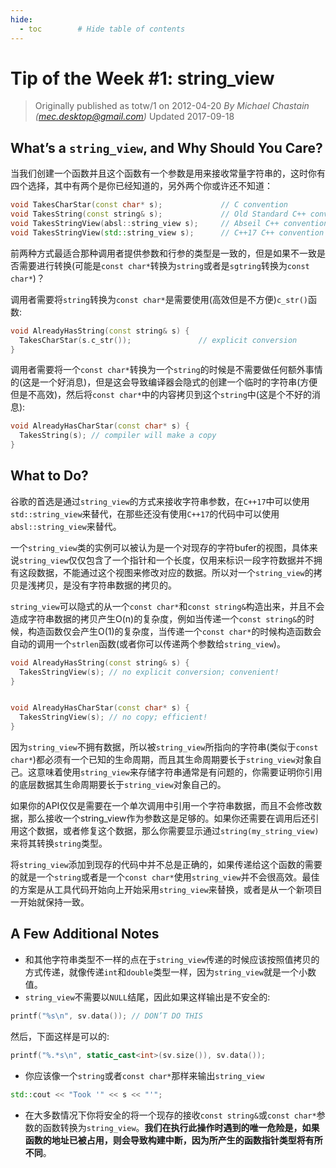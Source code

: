 ```yaml
---
hide:
  - toc        # Hide table of contents
---
```

# Tip of the Week #1: string_view


> Originally published as totw/1 on 2012-04-20
> *By Michael Chastain (mec.desktop@gmail.com)*
> Updated 2017-09-18


## What’s a `string_view`, and Why Should You Care?


当我们创建一个函数并且这个函数有一个参数是用来接收常量字符串的，这时你有四个选择，其中有两个是你已经知道的，另外两个你或许还不知道：


```c++
void TakesCharStar(const char* s);             // C convention
void TakesString(const string& s);             // Old Standard C++ convention
void TakesStringView(absl::string_view s);     // Abseil C++ convention
void TakesStringView(std::string_view s);      // C++17 C++ convention
```


前两种方式最适合那种调用者提供参数和行参的类型是一致的，但是如果不一致是否需要进行转换(可能是`const char*`转换为`string`或者是`sgtring`转换为`const char*`)？


调用者需要将`string`转换为`const char*`是需要使用(高效但是不方便)`c_str()`函数:


```c++
void AlreadyHasString(const string& s) {
  TakesCharStar(s.c_str());               // explicit conversion
}
```


调用者需要将一个`const char*`转换为一个`string`的时候是不需要做任何额外事情的(这是一个好消息)，但是这会导致编译器会隐式的创建一个临时的字符串(方便但是不高效)，然后将`const char*`中的内容拷贝到这个`string`中(这是个不好的消息):


```c++
void AlreadyHasCharStar(const char* s) {
  TakesString(s); // compiler will make a copy
}
```


## What to Do?


谷歌的首选是通过`string_view`的方式来接收字符串参数，在`C++17`中可以使用`std::string_view`来替代，在那些还没有使用`C++17`的代码中可以使用`absl::string_view`来替代。


一个`string_view`类的实例可以被认为是一个对现存的字符bufer的视图，具体来说`string_view`仅仅包含了一个指针和一个长度，仅用来标识一段字符数据并不拥有这段数据，不能通过这个视图来修改对应的数据。所以对一个`string_view`的拷贝是浅拷贝，是没有字符串数据的拷贝的。


`string_view`可以隐式的从一个`const char*`和`const string&`构造出来，并且不会造成字符串数据的拷贝产生O(n)的复杂度，例如当传递一个`const string&`的时候，构造函数仅会产生O(1)的复杂度，当传递一个`const char*`的时候构造函数会自动的调用一个`strlen`函数(或者你可以传递两个参数给`string_view`)。


```c++
void AlreadyHasString(const string& s) {
  TakesStringView(s); // no explicit conversion; convenient!
}


void AlreadyHasCharStar(const char* s) {
  TakesStringView(s); // no copy; efficient!
}
```


因为`string_view`不拥有数据，所以被`string_view`所指向的字符串(类似于`const char*`)都必须有一个已知的生命周期，而且其生命周期要长于`string_view`对象自己。这意味着使用`string_view`来存储字符串通常是有问题的，你需要证明你引用的底层数据其生命周期要长于`string_view`对象自己的。


如果你的API仅仅是需要在一个单次调用中引用一个字符串数据，而且不会修改数据，那么接收一个string_view作为参数这是足够的。如果你还需要在调用后还引用这个数据，或者修复这个数据，那么你需要显示通过`string(my_string_view)`来将其转换`string`类型。


将`string_view`添加到现存的代码中并不总是正确的，如果传递给这个函数的需要的就是一个`string`或者是一个`const char*`使用`string_view`并不会很高效。最佳的方案是从工具代码开始向上开始采用`string_view`来替换，或者是从一个新项目一开始就保持一致。


## A Few Additional Notes


* 和其他字符串类型不一样的点在于`string_view`传递的时候应该按照值拷贝的方式传递，就像传递`int`和`double`类型一样，因为`string_view`就是一个小数值。
* `string_view`不需要以`NULL`结尾，因此如果这样输出是不安全的:


```c++
printf("%s\n", sv.data()); // DON’T DO THIS
```


然后，下面这样是可以的:
  ```c++
  printf("%.*s\n", static_cast<int>(sv.size()), sv.data());
  ```


* 你应该像一个`string`或者`const char*`那样来输出`string_view`


```c++
std::cout << "Took '" << s << "'";
```


* 在大多数情况下你将安全的将一个现存的接收`const string&`或`const char*`参数的函数转换为`string_view`。**我们在执行此操作时遇到的唯一危险是，如果函数的地址已被占用，则会导致构建中断，因为所产生的函数指针类型将有所不同**。
